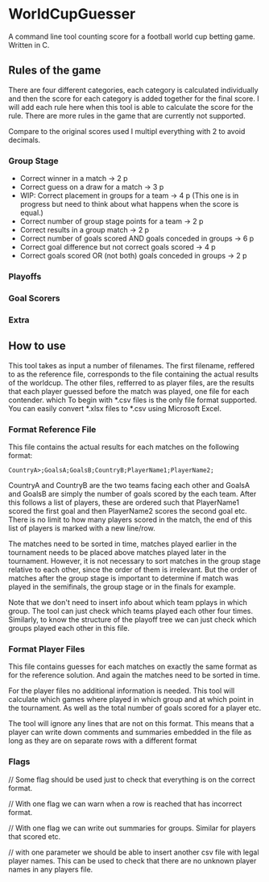 # WorldCupGuesser
A command line tool counting score for a football world cup betting game. Written in C.

## Rules of the game
There are four different categories, each category is calculated individually and then the score for each category is added together for the final score. I will add each rule here when this tool is able to calculate the score for the rule. There are more rules in the game that are currently not supported.

Compare to the original scores used I multipl everything with 2 to avoid decimals.
### Group Stage
- Correct winner in a match -> 2 p
- Correct guess on a draw for a match -> 3 p
- WIP: Correct placement in groups for a team -> 4 p (This one is in progress but need to think about what happens when the score is equal.)
- Correct number of group stage points for a team -> 2 p
- Correct results in a group match -> 2 p
- Correct number of goals scored AND goals conceded in groups -> 6 p
- Correct goal difference but not correct goals scored -> 4 p
- Correct goals scored OR (not both) goals conceded in groups -> 2 p


### Playoffs

### Goal Scorers

### Extra

## How to use
This tool takes as input a number of filenames. The first filename, reffered to as the reference file, corresponds to the file containing the actual results of the worldcup. The other files, refferred to as player files, are the results that each player guessed before the match was played, one file for each contender.  which To begin with *.csv files is the only file format supported. You can easily convert *.xlsx files to *.csv using Microsoft Excel.

### Format Reference File
This file contains the actual results for each matches on the following format:
    
    CountryA>;GoalsA;GoalsB;CountryB;PlayerName1;PlayerName2;

CountryA and CountryB are the two teams facing each other and GoalsA and GoalsB are simply the number of goals scored by the each team. After this follows a list of players, these are ordered such that PlayerName1 scored the first goal
and then PlayerName2 scores the second goal etc. There is no limit to how many players scored in the match, the end of this list of players is marked with a new line/row.

The matches need to be sorted in time, matches played earlier in the tournament needs to be placed above matches played later in the tournament. However, it is not necessary to sort matches in the group stage relative to each other, since the order of them is irrelevant. But the order of matches after the group stage is important to determine if match was played in the semifinals, the group stage or in the finals for example.

Note that we don't need to insert info about which team pplays in which group. The tool can just check which teams played each other four times. Similarly, to know the structure of the playoff tree we can just check which groups played each other in this file.

### Format Player Files
This file contains guesses for each matches on exactly the same format as for the reference solution. And again the matches need to be sorted in time.

For the player files no additional information is needed. This tool will calculate which games where played in which group and at which point in the tournament. As well as the total number of goals scored for a player etc.

The tool will ignore any lines that are not on this format. This means that a player can write down comments and summaries embedded in the file as long as they are on separate rows with a different format

### Flags
// Some flag should be used just to check that everything is on the correct format. 

// With one flag we can warn when a row is reached that has incorrect format.

// With one flag we can write out summaries for groups. Similar for players that scored etc.

// with one parameter we should be able to insert another csv file with legal player names. This can be used to check that there are no unknown player names in any players file.
